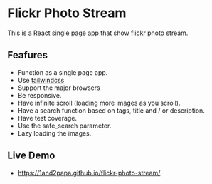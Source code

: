 # Flickr Photo Stream

This is a React single page app that show flickr photo stream.

## Feafures
- Function as a single page app.
- Use [tailwindcss](https://tailwindcss.com)
- Support the major browsers
- Be responsive.
- Have infinite scroll (loading more images as you scroll).
- Have a search function based on tags, title and / or description.
- Have test coverage.
- Use the safe_search parameter.
- Lazy loading the images.

## Live Demo

- https://1and2papa.github.io/flickr-photo-stream/
